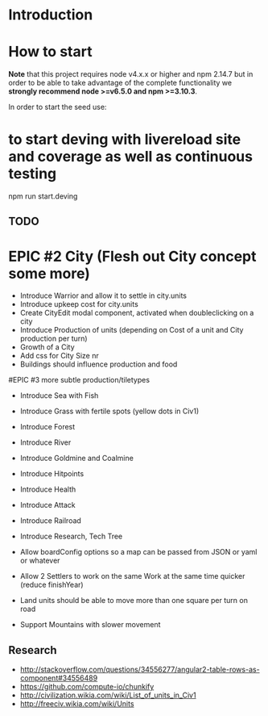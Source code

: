 # Introduction

# How to start

**Note** that this project requires node v4.x.x or higher and npm 2.14.7 but in order to be able to take advantage of the complete functionality we **strongly recommend node >=v6.5.0 and npm >=3.10.3**.

In order to start the seed use:

# to start deving with livereload site and coverage as well as continuous testing
npm run start.deving

## TODO
 # EPIC #2 City (Flesh out City concept some more)
 - Introduce Warrior and allow it to settle in city.units
 - Introduce upkeep cost for city.units
 - Create CityEdit modal component, activated when doubleclicking on a city
 - Introduce Production of units (depending on Cost of a unit and City production per turn)
 - Growth of a City
 - Add css for City Size nr
 - Buildings should influence production and food

 #EPIC #3 more subtle production/tiletypes
 - Introduce Sea with Fish
 - Introduce Grass with fertile spots (yellow dots in Civ1)
 - Introduce Forest
 - Introduce River
 - Introduce Goldmine and Coalmine

 - Introduce Hitpoints
 - Introduce Health
 - Introduce Attack
 - Introduce Railroad
 - Introduce Research, Tech Tree
 - Allow boardConfig options so a map can be passed from JSON or yaml or whatever

 - Allow 2 Settlers to work on the same Work at the same time quicker (reduce finishYear)
 - Land units should be able to move more than one square per turn on road
 - Support Mountains with slower movement

## Research
 - http://stackoverflow.com/questions/34556277/angular2-table-rows-as-component#34556489
 - https://github.com/compute-io/chunkify
 - http://civilization.wikia.com/wiki/List_of_units_in_Civ1
 - http://freeciv.wikia.com/wiki/Units